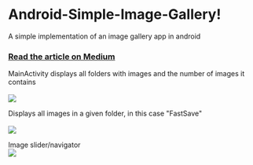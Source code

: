 # Android-Simple-Image-Gallery!
A simple implementation of an image gallery app in android
### [Read the article on Medium](https://android.jlelse.eu/android-simple-image-gallery-30c0f00abe64?source=friends_link&sk=c203004612a1f0d402db9084feca42d4)

MainActivity displays all folders with images and the number of images it contains <br />
<br />
![](http://www.phototransferapp.com/help/android/selecting-photos-using-gallery-app/g-1.jpg)   

Displays all images in a given folder, in this case "FastSave" <br />
<br />
![](https://cdn-images-1.medium.com/max/800/1*BPW6PN1oXPQ7z0sWDsNyLg.jpeg) 
<br />

Image slider/navigator <br />
![](https://cdn-images-1.medium.com/max/800/1*PHx4xIYzq4Jom9pNAx36yw.jpeg) 














